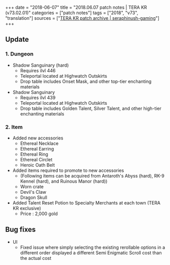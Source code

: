 +++
date = "2018-06-07"
title = "2018.06.07 patch notes | TERA KR (v73.02.01)"
categories = ["patch notes"]
tags = ["2018", "v73", "translation"]
sources = ["[TERA KR patch archive | seraphinush-gaming](/ko/patch/2018/v73-02-01)"]
+++

## Update

### **1.** Dungeon
- Shadow Sanguinary (hard)
  - Requires ilvl 446
  - Teleportal located at Highwatch Outskirts
  - Drop table includes Onset Mask, and other top-tier enchanting materials
- Shadow Sanguinary
  - Requires ilvl 439
  - Teleportal located at Highwatch Outskirts
  - Drop table includes Golden Talent, Silver Talent, and other high-tier enchanting materials

### **2.** Item
- Added new accessories
  - Ethereal Necklace
  - Ethereal Earring
  - Ethereal Ring
  - Ethereal Circlet
  - Heroic Oath Belt
- Added items required to promote to new accessories
  - (Following items can be acquired from Antaroth's Abyss (hard), RK-9 Kennel (hard), and Ruinous Manor (hard))
  - Worn crate
  - Devil's Claw
  - Dragon Skull
- Added Talent Reset Potion to Specialty Merchants at each town (TERA KR exclusive)
  - Price : 2,000 gold

## Bug fixes

- UI
  - Fixed issue where simply selecting the existing rerollable options in a different order displayed a different Semi Enigmatic Scroll cost than the actual cost
